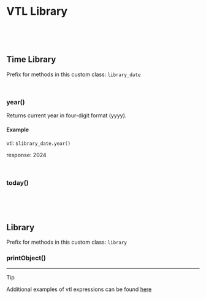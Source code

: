 # VTL Library
&nbsp;

&nbsp;

## Time Library

Prefix for methods in this custom class: `library_date`

&nbsp;

### year()
Returns current year in four-digit format (yyyy).

#### Example
vtl: `$library_date.year()`

response: 2024

&nbsp;

### today()


&nbsp;

&nbsp;

## Library

Prefix for methods in this custom class: `library`

### printObject()



-----
> [!TIP]
> Additional examples of vtl expressions can be found [here](vtl_examples.md) 
